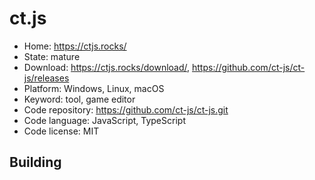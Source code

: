 # ct.js

- Home: https://ctjs.rocks/
- State: mature
- Download: https://ctjs.rocks/download/, https://github.com/ct-js/ct-js/releases
- Platform: Windows, Linux, macOS
- Keyword: tool, game editor
- Code repository: https://github.com/ct-js/ct-js.git
- Code language: JavaScript, TypeScript
- Code license: MIT

## Building
